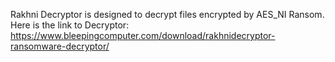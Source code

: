 Rakhni Decryptor is designed to decrypt files encrypted by AES_NI Ransom.\
Here is the link to Decryptor:\
https://www.bleepingcomputer.com/download/rakhnidecryptor-ransomware-decryptor/
